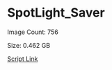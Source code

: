 # SpotLight_Saver

Image Count: 756

Size: 0.462 GB

[Script Link](https://github.com/liuyal/Archive/blob/master/Python/Utilities/Miscellaneous/spotlight_saver.py)